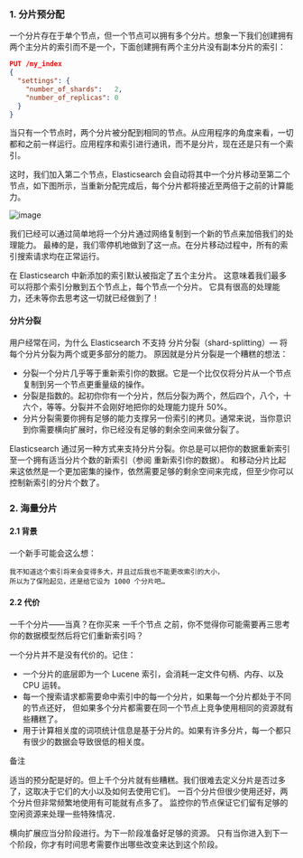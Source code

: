 
### 1. 分片预分配

一个分片存在于单个节点，但一个节点可以拥有多个分片。想象一下我们创建拥有两个主分片的索引而不是一个，下面创建拥有两个主分片没有副本分片的索引：
```json
PUT /my_index
{
  "settings": {
    "number_of_shards":   2,
    "number_of_replicas": 0
  }
}
```
当只有一个节点时，两个分片被分配到相同的节点。从应用程序的角度来看，一切都和之前一样运行。应用程序和索引进行通讯，而不是分片，现在还是只有一个索引。

这时，我们加入第二个节点，Elasticsearch 会自动将其中一个分片移动至第二个节点，如下图所示，当重新分配完成后，每个分片都将接近至两倍于之前的计算能力。

![image](https://www.elastic.co/guide/cn/elasticsearch/guide/2.x/images/elas_4402.png)

我们已经可以通过简单地将一个分片通过网络复制到一个新的节点来加倍我们的处理能力。 最棒的是，我们零停机地做到了这一点。在分片移动过程中，所有的索引搜索请求均在正常运行。

在 Elasticsearch 中新添加的索引默认被指定了五个主分片。 这意味着我们最多可以将那个索引分散到五个节点上，每个节点一个分片。 它具有很高的处理能力，还未等你去思考这一切就已经做到了！

#### 分片分裂

用户经常在问，为什么 Elasticsearch 不支持 分片分裂（shard-splitting）— 将每个分片分裂为两个或更多部分的能力。 原因就是分片分裂是一个糟糕的想法：

- 分裂一个分片几乎等于重新索引你的数据。它是一个比仅仅将分片从一个节点复制到另一个节点更重量级的操作。
- 分裂是指数的。起初你你有一个分片，然后分裂为两个，然后四个，八个，十六个，等等。分裂并不会刚好地把你的处理能力提升 50%。
- 分片分裂需要你拥有足够的能力支撑另一份索引的拷贝。通常来说，当你意识到你需要横向扩展时，你已经没有足够的剩余空间来做分裂了。

Elasticsearch 通过另一种方式来支持分片分裂。你总是可以把你的数据重新索引至一个拥有适当分片个数的新索引（参阅 重新索引你的数据）。 和移动分片比起来这依然是一个更加密集的操作，依然需要足够的剩余空间来完成，但至少你可以控制新索引的分片个数了。


### 2. 海量分片

#### 2.1 背景

一个新手可能会这么想：
```
我不知道这个索引将来会变得多大，并且过后我也不能更改索引的大小，
所以为了保险起见，还是给它设为 1000 个分片吧…
```

#### 2.2 代价
一千个分片——当真？在你买来 一千个节点 之前，你不觉得你可能需要再三思考你的数据模型然后将它们重新索引吗？

一个分片并不是没有代价的。记住：
- 一个分片的底层即为一个 Lucene 索引，会消耗一定文件句柄、内存、以及 CPU 运转。
- 每一个搜索请求都需要命中索引中的每一个分片，如果每一个分片都处于不同的节点还好， 但如果多个分片都需要在同一个节点上竞争使用相同的资源就有些糟糕了。
- 用于计算相关度的词项统计信息是基于分片的。如果有许多分片，每一个都只有很少的数据会导致很低的相关度。

备注

适当的预分配是好的。但上千个分片就有些糟糕。我们很难去定义分片是否过多了，这取决于它们的大小以及如何去使用它们。 一百个分片但很少使用还好，两个分片但非常频繁地使用有可能就有点多了。 监控你的节点保证它们留有足够的空闲资源来处理一些特殊情况．

横向扩展应当分阶段进行。为下一阶段准备好足够的资源。 只有当你进入到下一个阶段，你才有时间思考需要作出哪些改变来达到这个阶段。
